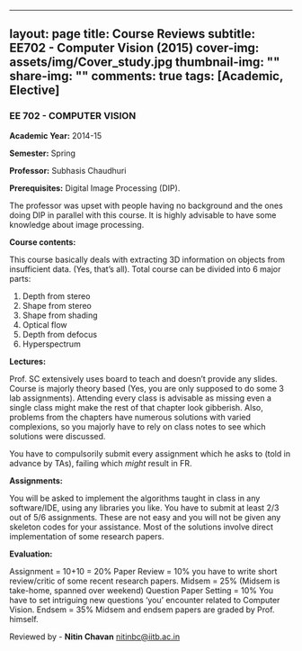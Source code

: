  ---
layout: page
title: Course Reviews
subtitle: EE702 - Computer Vision (2015)
cover-img: assets/img/Cover_study.jpg
thumbnail-img: ""
share-img: ""
comments: true
tags: [Academic, Elective]
---


### EE 702 - COMPUTER VISION

**Academic Year:** 2014-15

**Semester:** Spring

**Professor:** Subhasis Chaudhuri

**Prerequisites:** Digital Image Processing (DIP).

The professor was upset with people having no background and the ones doing DIP in parallel with this course. It is highly advisable to have some knowledge about image processing.

**Course contents:**

This course basically deals with extracting 3D information on objects from insufficient data. (Yes, that’s all). Total course can be divided into 6 major parts:
1. Depth from stereo
2. Shape from stereo
3. Shape from shading
4. Optical flow
5. Depth from defocus
6. Hyperspectrum

**Lectures:**

Prof. SC extensively uses board to teach and doesn’t provide any slides. Course is majorly theory based (Yes, you are only supposed to do some 3 lab assignments). Attending every class is advisable as missing even a single class might make the rest of that chapter look gibberish. Also, problems from the chapters have numerous solutions with varied complexions, so you majorly have to rely on class notes to see which solutions were discussed.

You have to compulsorily submit every assignment which he asks to (told in advance by TAs), failing which *might* result in FR.

**Assignments:**

You will be asked to implement the algorithms taught in class in any software/IDE, using any libraries you like. You have to submit at least 2/3  out of 5/6 assignments. These are not easy and you will not be given any skeleton codes for your assistance. Most of the solutions involve direct implementation of some research papers.

**Evaluation:**
 
Assignment = 10+10 = 20%
Paper Review = 10%  you have to write short review/critic of some recent research papers.
Midsem = 25%  (Midsem is take-home, spanned over weekend)
Question Paper Setting = 10%  You have to set intriguing new questions ‘you’ encounter related to Computer Vision.
Endsem = 35%
Midsem and endsem papers are graded by Prof. himself.

Reviewed by - **Nitin Chavan** <nitinbc@iitb.ac.in>